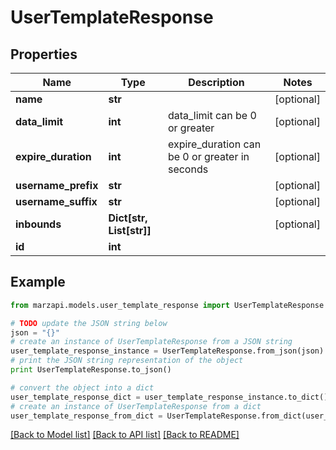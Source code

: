 # UserTemplateResponse


## Properties
Name | Type | Description | Notes
------------ | ------------- | ------------- | -------------
**name** | **str** |  | [optional] 
**data_limit** | **int** | data_limit can be 0 or greater | [optional] 
**expire_duration** | **int** | expire_duration can be 0 or greater in seconds | [optional] 
**username_prefix** | **str** |  | [optional] 
**username_suffix** | **str** |  | [optional] 
**inbounds** | **Dict[str, List[str]]** |  | [optional] 
**id** | **int** |  | 

## Example

```python
from marzapi.models.user_template_response import UserTemplateResponse

# TODO update the JSON string below
json = "{}"
# create an instance of UserTemplateResponse from a JSON string
user_template_response_instance = UserTemplateResponse.from_json(json)
# print the JSON string representation of the object
print UserTemplateResponse.to_json()

# convert the object into a dict
user_template_response_dict = user_template_response_instance.to_dict()
# create an instance of UserTemplateResponse from a dict
user_template_response_from_dict = UserTemplateResponse.from_dict(user_template_response_dict)
```
[[Back to Model list]](../README.md#documentation-for-models) [[Back to API list]](../README.md#documentation-for-api-endpoints) [[Back to README]](../README.md)


